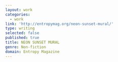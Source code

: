 ```yaml
---
layout: work
categories:
  - work
link: 'http://entropymag.org/neon-sunset-mural/'
type: writing
selected: false
published: true
title: NEON SUNSET MURAL
genre: Non-fiction
domain: Entropy Magazine
---
```

